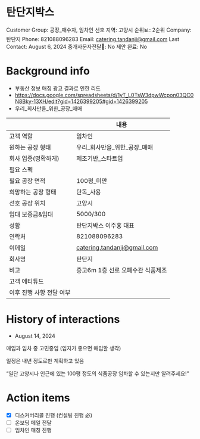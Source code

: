 # 탄단지박스

Customer Group: 공장_매수자, 임차인
선호 지역: 고양시
순위📊: 2순위
Company: 탄단지
Phone: 821088096283
Email: catering.tandanji@gmail.com
Last Contact: August 6, 2024
중개사문자전달📩: No
제안 완료: No

# Background info

- 부동산 정보 매칭 광고 결과로 인한 리드
- https://docs.google.com/spreadsheets/d/1yT_L0TsW3dpwWcpon03QC0N8Bky-13XH/edit?gid=1426399205#gid=1426399205
- 우리_회사만을_위한_공장_매매

|  | 내용 |
| --- | --- |
| 고객 역할 | 임차인 |
| 원하는 공장 형태 | 우리_회사만을_위한_공장_매매 |
| 회사 업종(명확하게) | 제조기반_스타트업 |
| 필요 스펙 |  |
| 필요 공장 면적 | 100평_미만 |
| 희망하는 공장 형태 | 단독_사용 |
| 선호 공장 위치 | 고양시 |
| 임대 보증금&임대 | 5000/300 |
| 성함 | 탄단지박스 이주홍 대표 |
| 연락처 | 821088096283 |
| 이메일 | [catering.tandanji@gmail.com](mailto:catering.tandanji@gmail.com) |
| 회사명 | 탄단지 |
| 비고 | 층고6m 1층 선로 오폐수관 식품제조 |
| 고객 에티튜드 |  |
| 이후 진행 사항 전달 여부 |  |

# History of interactions

- August 14, 2024

매입과 임차 중 고민중임 (입지가 좋으면 매입할 생각)

일정은 내년 정도로만 계획하고 있음

“일단 고양시나 인근에 있는 100평 정도의 식품공장 임차할 수 있는지만 알려주세요!”

# Action items

- [x]  디스커버리콜 진행 (컨설팅 진행 必)
- [ ]  온보딩 메일 전달
- [ ]  임차인 매칭 진행